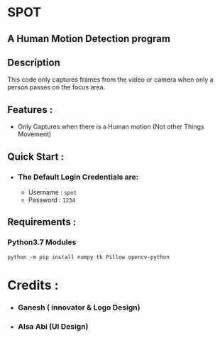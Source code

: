 # SPOT                                                                    

## A Human Motion Detection program

## Description
   This code only captures frames from the video or camera
   when only a person passes on the focus area.


## Features :
   - Only Captures when there is a Human motion (Not other Things Movement)


## Quick Start :
   - ### The Default Login Credentials are:
      - Username : ```spot```
      - Password : ```1234```


## Requirements :
   ### Python3.7 Modules
```
python -m pip install numpy tk Pillow opencv-python
```


# Credits :
   - ### Ganesh ( innovator & Logo Design)
   - ### Alsa Abi (UI Design)

